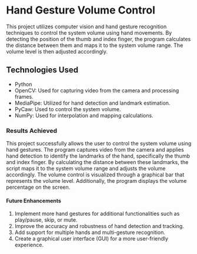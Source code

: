 # Hand Gesture Volume Control
This project utilizes computer vision and hand gesture recognition techniques to control the system volume using hand movements. By detecting the position of the thumb and index finger, the program calculates the distance between them and maps it to the system volume range. The volume level is then adjusted accordingly.

## Technologies Used
- Python
- OpenCV: Used for capturing video from the camera and processing frames.
- MediaPipe: Utilized for hand detection and landmark estimation.
- PyCaw: Used to control the system volume.
- NumPy: Used for interpolation and mapping calculations.

### Results Achieved
This project successfully allows the user to control the system volume using hand gestures. The program captures video from the camera and applies hand detection to identify the landmarks of the hand, specifically the thumb and index finger. By calculating the distance between these landmarks, the script maps it to the system volume range and adjusts the volume accordingly.
The volume control is visualized through a graphical bar that represents the volume level. Additionally, the program displays the volume percentage on the screen.

#### Future Enhancements
1. Implement more hand gestures for additional functionalities such as play/pause, skip, or mute.
2. Improve the accuracy and robustness of hand detection and tracking.
3. Add support for multiple hands and multi-gesture recognition.
4. Create a graphical user interface (GUI) for a more user-friendly experience.
